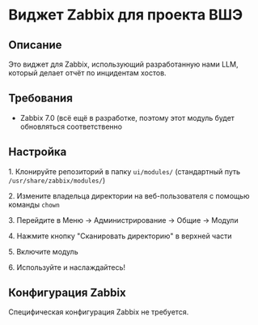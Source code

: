 # Виджет Zabbix для проекта ВШЭ

## Описание

Это виджет для Zabbix, использующий разработанную нами LLM, который делает отчёт по инцидентам хостов.

## Требования
 - Zabbix 7.0 (всё ещё в разработке, поэтому этот модуль будет обновляться соответственно

## Настройка

1\. Клонируйте репозиторий в папку `ui/modules/` (стандартный путь `/usr/share/zabbix/modules/`)

2\. Измените владельца директории на веб-пользователя с помощью команды `chown`

3\. Перейдите в Меню -> Администрирование -> Общие -> Модули

4\. Нажмите кнопку "Сканировать директорию" в верхней части

5\. Включите модуль

6\. Используйте и наслаждайтесь!

## Конфигурация Zabbix

Специфическая конфигурация Zabbix не требуется.



